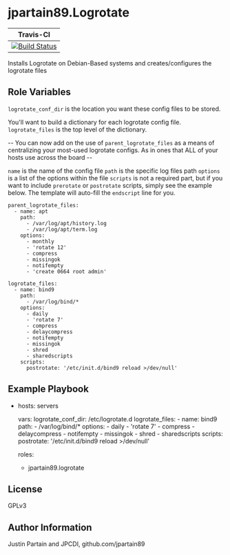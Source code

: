 # jpartain89.Logrotate

| **Travis-CI** |
| -------------- |
| [![Build Status](https://travis-ci.org/jpartain89/ansible-role-logrotate.svg?branch=master)](https://travis-ci.org/jpartain89/ansible-role-logrotate) |

Installs Logrotate on Debian-Based systems and creates/configures the logrotate files

## Role Variables

``logrotate_conf_dir`` is the location you want these config files to be stored.

You'll want to build a dictionary for each logrotate config file.
``logrotate_files`` is the top level of the dictionary.

-- You can now add on the use of ``parent_logrotate_files`` as a means of centralizing your most-used logrotate configs. As in ones that ALL of your hosts use across the board --

  ``name`` is the name of the config file
  ``path`` is the specific log files path
  ``options`` is a list of the options within the file
  ``scripts`` is not a required part, but if you want to include ``prerotate`` or ``postrotate`` scripts, simply see the example below. The template will auto-fill the ``endscript`` line for you.

```
parent_logrotate_files:
  - name: apt
    path:
      - /var/log/apt/history.log
      - /var/log/apt/term.log
    options:
      - monthly
      - 'rotate 12'
      - compress
      - missingok
      - notifempty
      - 'create 0664 root admin'
```

```
logrotate_files:
  - name: bind9
    path:
      - /var/log/bind/*
    options:
      - daily
      - 'rotate 7'
      - compress
      - delaycompress
      - notifempty
      - missingok
      - shred
      - sharedscripts
    scripts:
      postrotate: '/etc/init.d/bind9 reload >/dev/null'
```

## Example Playbook

- hosts: servers

  vars:
    logrotate_conf_dir: /etc/logrotate.d
    logrotate_files:
      - name: bind9
        path:
          - /var/log/bind/*
        options:
          - daily
          - 'rotate 7'
          - compress
          - delaycompress
          - notifempty
          - missingok
          - shred
          - sharedscripts
        scripts:
          postrotate: '/etc/init.d/bind9 reload >/dev/null'

  roles:
    - jpartain89.logrotate

## License

GPLv3

## Author Information

Justin Partain and JPCDI, github.com/jpartain89
